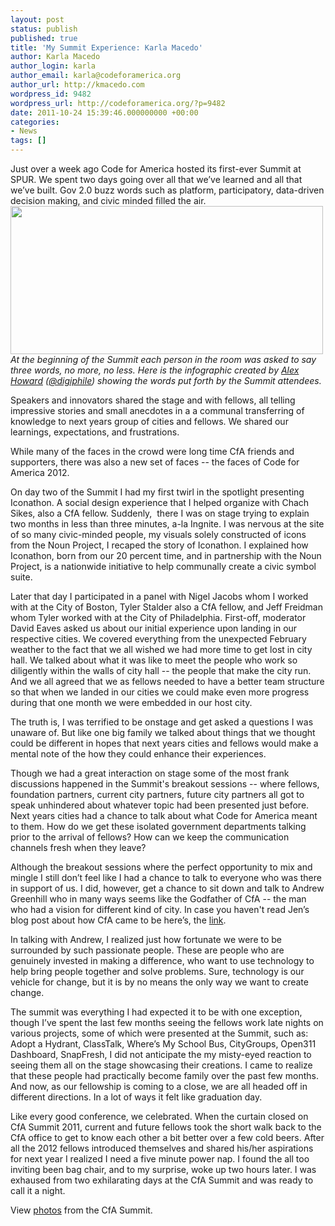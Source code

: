 ```yaml
---
layout: post
status: publish
published: true
title: 'My Summit Experience: Karla Macedo'
author: Karla Macedo
author_login: karla
author_email: karla@codeforamerica.org
author_url: http://kmacedo.com
wordpress_id: 9482
wordpress_url: http://codeforamerica.org/?p=9482
date: 2011-10-24 15:39:46.000000000 +00:00
categories:
- News
tags: []
---
```

Just over a week ago Code for America hosted its first-ever Summit at SPUR. We spent two days going over all that we’ve learned and all that we’ve built. Gov 2.0 buzz words such as platform, participatory, data-driven decision making, and civic minded filled the air. <img src="https://lh3.googleusercontent.com/zXgPIT3ZhEO-hTbv8iSQe-429I7kgPflnMDrBqUs8KC7J0a2kti_7zJg_55-whn005SYQbC9C8YpbQt52N1ZYonygs6IjcjufoHAEF3HkJMqaLGSSmc" alt="" width="500px;" height="237px;" />
<em>At the beginning of the Summit each person in the room was asked to say three words, no more, no less. Here is the infographic created by <a href="http://gov20.govfresh.com/code-for-america-summit-showcases-civic-innovation-liveblog/">Alex Howard</a> (<em><a href="https://twitter.com/#!/digiphile">@digiphile</a>)</em> showing the words put forth by the Summit attendees.</em>

Speakers and innovators shared the stage and with fellows, all telling impressive stories and small anecdotes in a a communal transferring of knowledge to next years group of cities and fellows. We shared our learnings, expectations, and frustrations.

While many of the faces in the crowd were long time CfA friends and supporters, there was also a new set of faces -- the faces of Code for America 2012.

On day two of the Summit I had my first twirl in the spotlight presenting Iconathon. A social design experience that I helped organize with Chach Sikes, also a CfA fellow. Suddenly,  there I was on stage trying to explain two months in less than three minutes, a-la Ingnite. I was nervous at the site of so many civic-minded people, my visuals solely constructed of icons from the Noun Project, I recaped the story of Iconathon. I explained how Iconathon, born from our 20 percent time, and in partnership with the Noun Project, is a nationwide initiative to help communally create a civic symbol suite.

Later that day I participated in a panel with Nigel Jacobs whom I worked with at the City of Boston, Tyler Stalder also a CfA fellow, and Jeff Freidman whom Tyler worked with at the City of Philadelphia. First-off, moderator David Eaves asked us about our initial experience upon landing in our respective cities. We covered everything from the unexpected February weather to the fact that we all wished we had more time to get lost in city hall. We talked about what it was like to meet the people who work so diligently within the walls of city hall -- the people that make the city run. And we all agreed that we as fellows needed to have a better team structure so that when we landed in our cities we could make even more progress during that one month we were embedded in our host city.

The truth is, I was terrified to be onstage and get asked a questions I was unaware of. But like one big family we talked about things that we thought could be different in hopes that next years cities and fellows would make a mental note of the how they could enhance their experiences.

Though we had a great interaction on stage some of the most frank discussions happened in the Summit's breakout sessions -- where fellows, foundation partners, current city partners, future city partners all got to speak unhindered about whatever topic had been presented just before. Next years cities had a chance to talk about what Code for America meant to them. How do we get these isolated government departments talking prior to the arrival of fellows? How can we keep the communication channels fresh when they leave?

Although the breakout sessions where the perfect opportunity to mix and mingle I still don’t feel like I had a chance to talk to everyone who was there in support of us. I did, however, get a chance to sit down and talk to Andrew Greenhill who in many ways seems like the Godfather of CfA -- the man who had a vision for different kind of city. In case you haven't read Jen’s blog post about how CfA came to be here’s, the <a href="http://codeforamerica.org/2011/09/30/were-two/" target="_blank">link</a>.

In talking with Andrew, I realized just how fortunate we were to be surrounded by such passionate people. These are people who are genuinely invested in making a difference, who want to use technology to help bring people together and solve problems. Sure, technology is our vehicle for change, but it is by no means the only way we want to create change.

The summit was everything I had expected it to be with one exception, though I’ve spent the last few months seeing the fellows work late nights on various projects, some of which were presented at the Summit, such as: Adopt a Hydrant, ClassTalk, Where’s My School Bus, CityGroups, Open311 Dashboard, SnapFresh, I did not anticipate the my misty-eyed reaction to seeing them all on the stage showcasing their creations. I came to realize that these people had practically become family over the past few months. And now, as our fellowship is coming to a close, we are all headed off in different directions. In a lot of ways it felt like graduation day.

Like every good conference, we celebrated. When the curtain closed on CfA Summit 2011, current and future fellows took the short walk back to the CfA office to get to know each other a bit better over a few cold beers. After all the 2012 fellows introduced themselves and shared his/her aspirations for next year I realized I need a five minute power nap. I found the all too inviting been bag chair, and to my surprise, woke up two hours later. I was exhaused from two exhilarating days at the CfA Summit and was ready to call it a night.

View <a href="http://www.flickr.com/photos/codeforamerica">photos</a> from the CfA Summit.

